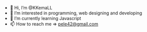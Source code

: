 - 👋 Hi, I’m @KKemaLL
- 👀 I’m interested in programming, web designing and developing
- 🌱 I’m currently learning Javascript
- 📫 How to reach me  =>  pele42@gmail.com

<!---
KKemaLL/KKemaLL is a ✨ special ✨ repository because its `README.md` (this file) appears on your GitHub profile.
You can click the Preview link to take a look at your changes.
--->
